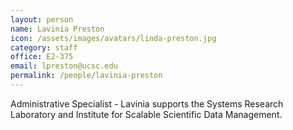 ```yaml
---
layout: person
name: Lavinia Preston
icon: /assets/images/avatars/linda-preston.jpg
category: staff
office: E2-375
email: lpreston@ucsc.edu
permalink: /people/lavinia-preston
---
```


Administrative Specialist - Lavinia supports the Systems Research Laboratory and
Institute for Scalable Scientific Data Management.
